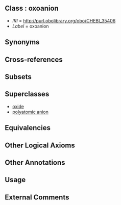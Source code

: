 
## Class : oxoanion

 * *IRI* = http://purl.obolibrary.org/obo/CHEBI_35406
 * *Label* = oxoanion

## Synonyms


## Cross-references


## Subsets


## Superclasses

 * [oxide](../../CHEBI/41/CHEBI_25741.md)
 * [polyatomic anion](../../CHEBI/73/CHEBI_33273.md)

## Equivalencies


## Other Logical Axioms


## Other Annotations


## Usage


## External Comments

